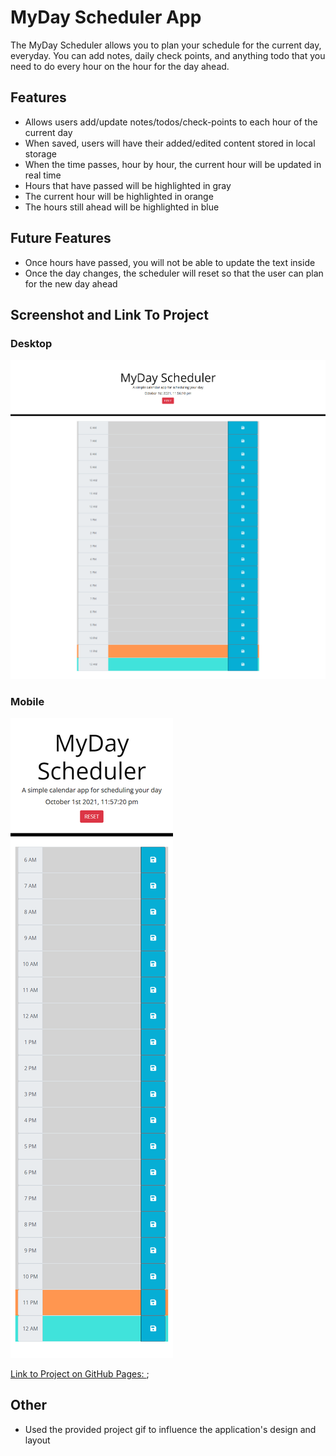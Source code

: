 # MyDay Scheduler App

The MyDay Scheduler allows you to plan your schedule for the current day, everyday. You can add notes, daily check points, and anything todo that you need to do every hour on the hour for the day ahead.

## Features

+ Allows users add/update notes/todos/check-points to each hour of the current day
+ When saved, users will have their added/edited content stored in local storage
+ When the time passes, hour by hour, the current hour will be updated in real time
+ Hours that have passed will be highlighted in gray
+ The current hour will be highlighted in orange
+ The hours still ahead will be highlighted in blue

## Future Features

+ Once hours have passed, you will not be able to update the text inside
+ Once the day changes, the scheduler will reset so that the user can plan for the new day ahead

## Screenshot and Link To Project

### Desktop
![Desktop Screenshot](./assets/images/screenshot_1.png)

### Mobile
![Mobile Screenshot](./assets/images/screenshot_2.png)

[Link to Project on GitHub Pages: ](https://damienluzzo33.github.io/MyDay-Scheduler/);

## Other

+ Used the provided project gif to influence the application's design and layout